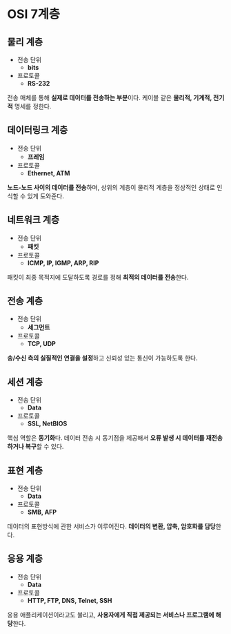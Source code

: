 # OSI 7계층

## 물리 계층

- 전송 단위
  - **bits**
- 프로토콜
  - **RS-232**

전송 매체를 통해 **실제로 데이터를 전송하는 부분**이다. 케이블 같은 **물리적, 기계적, 전기적** 명세를 정한다.

## 데이터링크 계층

- 전송 단위
  - **프레임**
- 프로토콜
  - **Ethernet, ATM**

**노드-노드 사이의 데이터를 전송**하며, 상위의 계층이 물리적 계층을 정상적인 상태로 인식할 수 있게 도와준다.

## 네트워크 계층

- 전송 단위
  - **패킷**
- 프로토콜
  - **ICMP, IP, IGMP, ARP, RIP**

패킷이 최종 목적지에 도달하도록 경로를 정해 **최적의 데이터를 전송**한다.

## 전송 계층

- 전송 단위
  - **세그먼트**
- 프로토콜
  - **TCP, UDP**

**송/수신 측의 실질적인 연결을 설정**하고 신뢰성 있는 통신이 가능하도록 한다.

## 세션 계층

- 전송 단위
  - **Data**
- 프로토콜
  - **SSL, NetBIOS**

핵심 역할은 **동기화**다. 데이터 전송 시 동기점을 제공해서 **오류 발생 시 데이터를 재전송하거나 복구**할 수 있다.

## 표현 계층

- 전송 단위
  - **Data**
- 프로토콜
  - **SMB, AFP**

데이터의 표현방식에 관한 서비스가 이루어진다. **데이터의 변환, 압축, 암호화를 담당**한다.

## 응용 계층

- 전송 단위
  - **Data**
- 프로토콜
  - **HTTP, FTP, DNS, Telnet, SSH**

응용 애플리케이션이라고도 불리고, **사용자에게 직접 제공되는 서비스나 프로그램에 해당**한다.